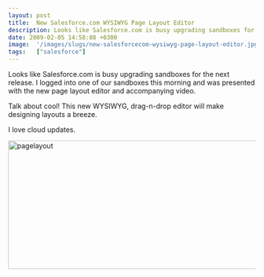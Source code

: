 ```yaml
---
layout: post
title:  New Salesforce.com WYSIWYG Page Layout Editor
description: Looks like Salesforce.com is busy upgrading sandboxes for the next release. I logged into one of our sandboxes this morning and was presented with the new page layout editor and accompanying video. Talk about cool! This new WYSIWYG, drag-n-drop editor will make designing layouts a breeze. I love cloud updates.
date: 2009-02-05 14:58:08 +0300
image:  '/images/slugs/new-salesforcecom-wysiwyg-page-layout-editor.jpg'
tags:   ["salesforce"]
---
```

<p>Looks like Salesforce.com is busy upgrading sandboxes for the next release. I logged into one of our sandboxes this morning and was presented with the new page layout editor and accompanying video.</p>
<p>Talk about cool! This new WYSIWYG, drag-n-drop editor will make designing layouts a breeze.</p>
<p>I love cloud updates.</p>
<img class="alignnone size-full wp-image-420" title="pagelayout" src="http://res.cloudinary.com/blog-jeffdouglas-com/image/upload/v1400399679/pagelayout_svwo8b.png" alt="pagelayout" width="544" height="262" />
